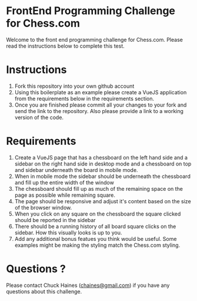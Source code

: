 # FrontEnd Programming Challenge for Chess.com
Welcome to the front end programming challenge for Chess.com. Please read the instructions below to complete this test.

# Instructions
1. Fork this repository into your own github account
2. Using this boilerplate as an example please create a VueJS application from the requirements below in the requirements section.
3. Once you are finished please commit all your changes to your fork and send the link to the repository. Also please provide a link to a working version of the code.

# Requirements
1. Create a VueJS page that has a chessboard on the left hand side and a sidebar on the right hand side in desktop mode and a chessboard on top and sidebar underneath the board in mobile mode.
2. When in mobile mode the sidebar should be underneath the chessboard and fill up the entire width of the window
3. The chessboard should fill up as much of the remaining space on the page as possible while remaining square.
4. The page should be responsive and adjust it's content based on the size of the browser window.
5. When you click on any square on the chessboard the square clicked should be reported in the sidebar
6. There should be a running history of all board square clicks on the sidebar. How this visually looks is up to you.
7. Add any additional bonus featues you think would be useful. Some examples might be making the styling match the Chess.com styling.

# Questions ?
Please contact Chuck Haines (chaines@gmail.com) if you have any questions about this challenge.